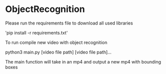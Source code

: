 # ObjectRecognition

Please run the requirements file to download all used libraries

'pip install -r requirements.txt'

To run compile new video with object recognition

python3 main.py [video file path] [video file path]...

The main function will take in an mp4 and output a new mp4 with bounding boxes
